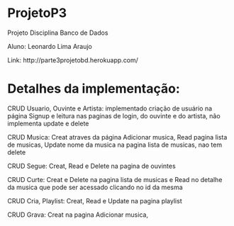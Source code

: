 # ProjetoP3
<p> Projeto Disciplina Banco de Dados</p>
<p> Aluno: Leonardo Lima Araujo</p>
<p> Link: http://parte3projetobd.herokuapp.com/</p>

# Detalhes da implementação:

<p>CRUD Usuario, Ouvinte e Artista: implementado criação de usuário na página Signup e leitura nas paginas de login, do ouvinte e do artista, não implementa update e delete</p>
<p>CRUD Musica: Creat atraves da página Adicionar musica, Read pagina lista de musicas, Update nome da musica na pagina lista de musicas, nao tem delete</p>
<p>CRUD Segue: Creat, Read e Delete na pagina de ouvintes</p>
<p>CRUD Curte: Creat e Delete na pagina lista de musicas e Read no detalhe da musica que pode ser acessado clicando no id da mesma</p>
<p>CRUD Cria, Playlist: Creat, Read e Update na pagina playlist</p>
<p>CRUD Grava: Creat na pagina Adicionar musica, </p>
